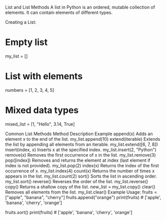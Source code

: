 List and List Methods
A list in Python is an ordered, mutable collection of elements. It can contain elements of different types.

Creating a List:
# Empty list
my_list = []
 
# List with elements
numbers = [1, 2, 3, 4, 5]
 
# Mixed data types
mixed_list = [1, "Hello", 3.14, True]

Common List Methods
Method	Description	Example
append(x)	Adds an element x to the end of the list.	my_list.append(10)
extend(iterable)	Extends the list by appending all elements from an iterable.	my_list.extend([6, 7, 8])
insert(index, x)	Inserts x at the specified index.	my_list.insert(2, "Python")
remove(x)	Removes the first occurrence of x in the list.	my_list.remove(3)
pop([index])	Removes and returns the element at index (last element if index is not provided).	my_list.pop(2)
index(x)	Returns the index of the first occurrence of x.	my_list.index(4)
count(x)	Returns the number of times x appears in the list.	my_list.count(2)
sort()	Sorts the list in ascending order.	my_list.sort()
reverse()	Reverses the order of the list.	my_list.reverse()
copy()	Returns a shallow copy of the list.	new_list = my_list.copy()
clear()	Removes all elements from the list.	my_list.clear()
Example Usage:
fruits = ["apple", "banana", "cherry"]
fruits.append("orange")
print(fruits)  # ['apple', 'banana', 'cherry', 'orange']
 
fruits.sort()
print(fruits)  # ['apple', 'banana', 'cherry', 'orange']


